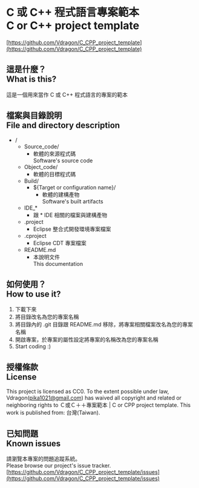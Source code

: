 # C 或 C++ 程式語言專案範本<br />C or C++ project template
[https://github.com/Vdragon/C_CPP_project_template](https://github.com/Vdragon/C_CPP_project_template)

## 這是什麼？<br />What is this?
這是一個用來當作 C 或 C++ 程式語言的專案的範本

## 檔案與目錄說明<br />File and directory description
* /
    * Source_code/
        * 軟體的來源程式碼  
          Software's source code
    * Object_code/
        * 軟體的目標程式碼
    * Build/
        * ${Target or configuration name}/
            * 軟體的建構產物  
              Software's built artifacts
    * IDE_*
        * 跟 * IDE 相關的檔案與建構產物
    * .project
        * Eclipse 整合式開發環境專案檔案
    * .cproject
        * Eclipse CDT 專案檔案
    * README.md
        * 本說明文件  
          This documentation

## 如何使用？<br />How to use it?
1. 下載下來
2. 將目錄改名為您的專案名稱
3. 將目錄內的 .git 目錄跟 README.md 移除，將專案相關檔案改名為您的專案名稱
4. 開啟專案，於專案的屬性設定將專案的名稱改為您的專案名稱
5. Start coding :)

## 授權條款<br />License
This project is licensed as CC0.
To the extent possible under law, Vdragon(pika1021@gmail.com) has waived all copyright and related or neighboring rights to Ｃ或Ｃ＋＋專案範本 | C or CPP project template. This work is published from: 台灣(Taiwan). 

## 已知問題<br />Known issues
請瀏覽本專案的問題追蹤系統。  
Please browse our project's issue tracker.  
[https://github.com/Vdragon/C_CPP_project_template/issues](https://github.com/Vdragon/C_CPP_project_template/issues)